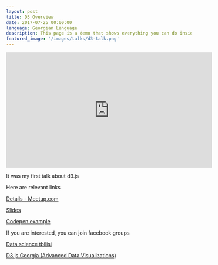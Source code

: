 ```yaml
---
layout: post
title: D3 Overview
date: 2017-07-25 00:00:00
language: Georgian Language
description: This page is a demo that shows everything you can do inside portfolio and blog posts.
featured_image: '/images/talks/d3-talk.png'
---
```




<iframe width="560" height="315" src="https://www.youtube.com/embed/HhRNTvTwcR0" frameborder="0" allow="accelerometer; autoplay; encrypted-media; gyroscope; picture-in-picture" allowfullscreen></iframe>

It was my first talk about d3.js 


Here are relevant links  

[Details - Meetup.com](https://www.meetup.com/Data-Science-Tbilisi/events/241545259/?fbclid=IwAR1p8SPfSqr8DH4MfQu8CbFASsFyTMZcPvk6LddqWfr75m-x5IAJ19HGT0Y)

[Slides](https://bumbeishvili.github.io/d3-presentation/examples/classic-slides/#/welcome)


[Codepen example](https://codepen.io/bumbeishvili/pen/owOBoe)


If you are interested, you can join facebook groups

[ Data science tbilisi ](https://www.facebook.com/groups/DataScienceTbilisi/)

[ D3.js Georgia (Advanced Data Visualizations)](https://www.facebook.com/groups/d3.js.georgia/)
